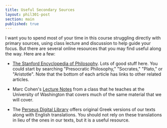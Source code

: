 ```yaml
---
title: Useful Secondary Sources
layout: phil301-post
section: main
published: true
---
```


I want you to spend most of your time in this course struggling directly with primary sources, using class lecture and discussion to help guide your focus. But there are several online resources that you may find useful along the way. Here are a few:

+   [The Stanford Encyclopedia of Philosophy](http://plato.stanford.edu). Lots of good stuff here. You could start by searching "Presocratic Philosophy," "Socrates," "Plato," or "Aristotle". Note that the bottom of each article has links to other related articles.

+   Marc Cohen's [Lecture Notes](http://faculty.washington.edu/smcohen/320/320Lecture.html) from a class that he teaches at the University of Washington that covers much of the same material that we will cover.

+   The [Perseus Digital Library](http://www.perseus.tufts.edu) offers original Greek versions of our texts along with English translations. You should not rely on these translations in lieu of the ones in our texts, but it is a useful resource.

